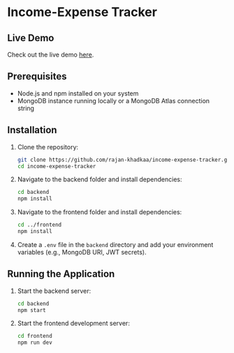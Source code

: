 # Income-Expense Tracker

## Live Demo

Check out the live demo [here](#).

## Prerequisites

- Node.js and npm installed on your system
- MongoDB instance running locally or a MongoDB Atlas connection string

## Installation

1. Clone the repository:
   ```bash
   git clone https://github.com/rajan-khadkaa/income-expense-tracker.git
   cd income-expense-tracker
   ```
2. Navigate to the backend folder and install dependencies:
   ```bash
   cd backend
   npm install
   ```
3. Navigate to the frontend folder and install dependencies:
   ```bash
   cd ../frontend
   npm install
   ```
4. Create a `.env` file in the `backend` directory and add your environment variables (e.g., MongoDB URI, JWT secrets).

## Running the Application

1. Start the backend server:
   ```bash
   cd backend
   npm start
   ```
2. Start the frontend development server:
   ```bash
   cd frontend
   npm run dev
   ```
